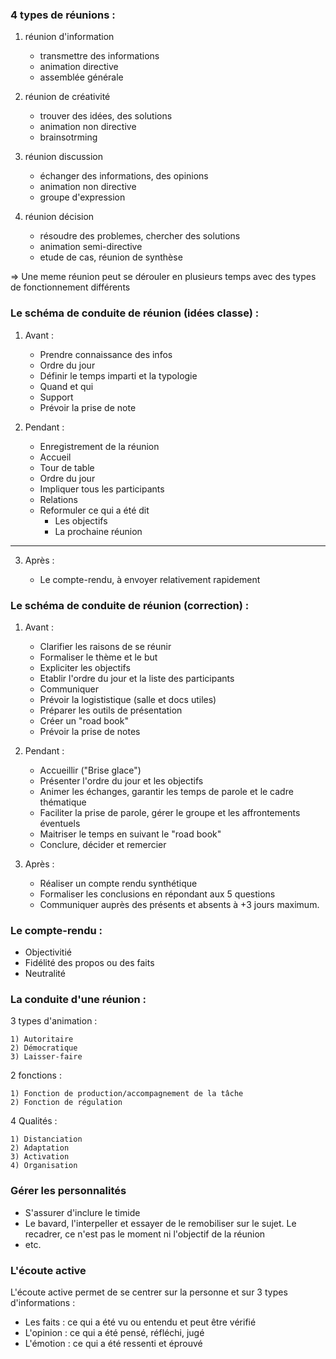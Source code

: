### 4 types de réunions :

1) réunion d'information
	- transmettre des informations
	- animation directive
	- assemblée générale
	
2) réunion de créativité
	- trouver des idées, des solutions
	- animation non directive
	- brainsotrming
	
3) réunion discussion
	- échanger des informations, des opinions
	- animation non directive
	- groupe d'expression
	
4) réunion décision
	- résoudre des problemes, chercher des solutions
	- animation semi-directive
	- etude de cas, réunion de synthèse
	
=> Une meme réunion peut se dérouler en plusieurs temps avec des types de fonctionnement différents

### Le schéma de conduite de réunion (idées classe) :

1) Avant :

	- Prendre connaissance des infos
	- Ordre du jour
	- Définir le temps imparti et la typologie
	- Quand et qui
	- Support
	- Prévoir la prise de note

2) Pendant :

	- Enregistrement de la réunion
	- Accueil
	- Tour de table
	- Ordre du jour
	- Impliquer tous les participants
	- Relations
	- Reformuler ce qui a été dit
		- Les objectifs
		- La prochaine réunion
	
------

3) Après :

	- Le compte-rendu, à envoyer relativement rapidement

### Le schéma de conduite de réunion (correction) :

1) Avant :

	- Clarifier les raisons de se réunir
	- Formaliser le thème et le but
	- Expliciter les objectifs
	- Etablir l'ordre du jour et la liste des participants
	- Communiquer
	- Prévoir la logististique (salle et docs utiles)
	- Préparer les outils de présentation
	- Créer un "road book"
	- Prévoir la prise de notes

2) Pendant :

	- Accueillir ("Brise glace")
	- Présenter l'ordre du jour et les objectifs
	- Animer les échanges, garantir les temps de parole et le cadre thématique
	- Faciliter la prise de parole, gérer le groupe et les affrontements éventuels
	- Maitriser le temps en suivant le "road book"
	- Conclure, décider et remercier

3) Après :

	- Réaliser un compte rendu synthétique
	- Formaliser les conclusions en répondant aux 5 questions
	- Communiquer auprès des présents et absents à +3 jours maximum.

### Le compte-rendu :

- Objectivitié
- Fidélité des propos ou des faits
- Neutralité

### La conduite d'une réunion :

3 types d'animation :

	1) Autoritaire
	2) Démocratique
	3) Laisser-faire
	
2 fonctions :

	1) Fonction de production/accompagnement de la tâche
	2) Fonction de régulation
	
4 Qualités :

	1) Distanciation
	2) Adaptation
	3) Activation
	4) Organisation

### Gérer les personnalités

- S'assurer d'inclure le timide
- Le bavard, l'interpeller et essayer de le remobiliser sur le sujet. Le recadrer, ce n'est pas le moment ni l'objectif de la réunion
- etc.

### L'écoute active

L'écoute active permet de se centrer sur la personne et sur 3 types d'informations :

- Les faits : ce qui a été vu ou entendu et peut être vérifié
- L'opinion : ce qui a été pensé, réfléchi, jugé
- L'émotion : ce qui a été ressenti et éprouvé
























